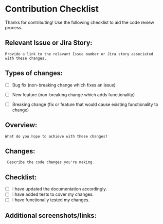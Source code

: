 <!--- Original reference: https://github.com/stevemao/github-issue-templates/blob/master/checklist2/PULL_REQUEST_TEMPLATE.md -->
# Contribution Checklist
Thanks for contributing! Use the following checklist to aid the code review process.

## Relevant Issue or Jira Story:
```Provide a link to the relevant Issue number or Jira story associated with these changes.```


## Types of changes:
<!--- What types of changes does your code introduce? Put an `x` in all the boxes that apply: -->
- [ ] Bug fix (non-breaking change which fixes an issue)
- [ ] New feature (non-breaking change which adds functionality)
- [ ] Breaking change (fix or feature that would cause existing functionality to change)


## Overview:
``` What do you hope to achieve with these changes? ```

## Changes:
``` Describe the code changes you're making.```

## Checklist:
- [ ] I have updated the documentation accordingly.
- [ ] I have added tests to cover my changes.
- [ ] I have functionally tested my changes.

## Additional screenshots/links:
